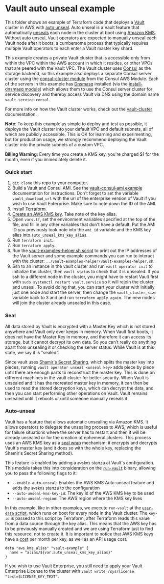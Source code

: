 # Vault auto unseal example

This folder shows an example of Terraform code that deploys a [Vault][vault] cluster
in AWS with [auto unseal][auto_unseal]. Auto unseal is a Vault feature
that automatically [unseals][seal] each node in the cluster at boot using [Amazon KMS][kms].
Without auto unseal, Vault operators are expected to manually unseal each Vault node
after it boots, a cumbersome process that typically requires multiple Vault operators
to each enter a Vault master key shard.

This example creates a private Vault cluster that is accessible only from within
the VPC within the AWS account in which it resides, or other VPCs that are peered
with the Vault VPC. The Vault cluster uses [Consul][consul] as the storage backend,
so this example also deploys a separate Consul server cluster using the
[consul-cluster module][consul_cluster] from the Consul AWS Module. Each of the
servers in this example has [Dnsmasq][dnsmasq] installed (via the [install-dnsmasq module][dnsmasq_module])
which allows them to use the Consul server cluster for service discovery and thereby
access Vault via DNS using the domain name `vault.service.consul`.

For more info on how the Vault cluster works, check out the [vault-cluster][vault_cluster]
documentation.

**Note**: To keep this example as simple to deploy and test as possible, it deploys
the Vault cluster into your default VPC and default subnets, all of which are publicly
accessible. This is OK for learning and experimenting, but for production usage,
we strongly recommend deploying the Vault cluster into the private subnets of a custom VPC.

**Billing Warning**: Every time you create a KMS key, you're charged $1 for the month,
even if you immediately delete it.


### Quick start

1. `git clone` this repo to your computer.
1. Build a Vault and Consul AMI. See the [vault-consul-ami example][vault_consul_ami]
  documentation for instructions. Don't forget to set the variable `vault_download_url`
  with the url of the enterprise version of Vault if you wish to use Vault Enterprise.
  Make sure to note down the ID of the AMI.
1. Install [Terraform][terraform].
1. [Create an AWS KMS key][key_creation]. Take note of the key alias.
1. Open `vars.tf`, set the environment variables specified at the top of the file,
  and fill in any other variables that don't have a default. Put the AMI ID you
  previously took note into the `ami_id` variable and the KMS key alias into
  `auto_unseal_kms_key_alias`.
1. Run `terraform init`.
1. Run `terraform apply`.
1. Run the [vault-examples-helper.sh script][examples_helper] to
   print out the IP addresses of the Vault server and some example commands you
   can run to interact with the cluster: `../vault-examples-helper/vault-examples-helper.sh`.
1. Ssh to an instance in the vault cluster and run `vault operator init` to initialize
  the cluster, then `vault status` to check that it is unsealed. If you ssh to a
  different node in the cluster, you might have to restart Vault first with
  `sudo systemctl restart vault.service` so it will rejoin the cluster and unseal.
  To avoid doing that, you can start your cluster with initially just one node and
  start the server, then change the `vault_cluster_size` variable back to 3 and and
  run `terraform apply again`. The new nodes will join the cluster already unsealed
  in this case.

### Seal

All data stored by Vault is encrypted with a Master Key which is not stored anywhere
and Vault only ever keeps in memory. When Vault first boots, it does not have the
Master Key in memory, and therefore it can access its storage, but it cannot decrypt
its own data. So you can't really do anything apart from unsealing it or checking
the server status. While Vault is at this state, we say it is "sealed".

Since vault uses [Shamir's Secret Sharing][shamir], which splits the master key into
pieces, running `vault operator unseal <unseal key>` adds piece by piece until there
are enough parts to reconstruct the master key. This is done on different machines in the
vault cluster for better security. When Vault is unsealed and it has the recreated
master key in memory, it can then be used to read the stored decryption keys, which
can decrypt the data, and then you can start performing other operations on Vault.
Vault remains unsealed until it reboots or until someone manually reseals it.

### Auto-unseal

Vault has a feature that allows automatic unsealing via Amazon KMS. It
allows operators to delegate the unsealing process to AWS, which is useful for failure
situations where the server has to restart and then it will be already unsealed or
for the creation of ephemeral clusters. This process uses an AWS KMS key as
a [seal wrap][seal_wrap] mechanism: it encrypts and decrypts Vault's master key
(and it does so with the whole key, replacing the Shamir's Secret Sharing method).

This feature is enabled by adding a `awskms` stanza at Vault's configuration. This
module takes this into consideration on the [`run-vault`][run_vault] binary, allowing
you to pass the following flags to it:
 * `--enable-auto-unseal`: Enables the AWS KMS Auto-unseal feature and adds the `awskms`
 stanza to the configuration
 * `--auto-unseal-kms-key-id`: The key id of the AWS KMS key to be used
 * `--auto-unseal-region`: The AWS region where the KMS key lives

In this example, like in other examples, we execute `run-vault` at the [`user-data`
script][user_data], which runs on boot for every node in the Vault cluster. The
`key-id` is passed to this script by Terraform, after Terraform reads this value from a
data source through the key alias. This means that the AWS key has to be previously
manually created and we are using Terraform just to find this resource, not to
create it. It is important to notice that AWS KMS keys have a [cost][kms_pricing]
per month per key, as well as an API usage cost.

```
data "aws_kms_alias" "vault-example" {
  name = "alias/${var.auto_unseal_kms_key_alias}"
}
```

If you wish to use Vault Enterprise, you still need to apply your Vault
Enterprise License to the cluster with `vault write /sys/license "text=$LICENSE_KEY_TEXT"`.

[ami]: http://docs.aws.amazon.com/AWSEC2/latest/UserGuide/AMIs.html
[auto_unseal]: https://www.vaultproject.io/docs/enterprise/auto-unseal/index.html
[consul_cluster]: https://github.com/hashicorp/terraform-aws-consul/tree/master/modules/consul-cluster
[consul]: https://www.consul.io/
[dnsmasq_module]: https://github.com/hashicorp/terraform-aws-consul/tree/master/modules/install-dnsmasq
[dnsmasq]: http://www.thekelleys.org.uk/dnsmasq/doc.html
[examples_helper]: https://github.com/hashicorp/terraform-aws-vault/tree/master/examples/vault-examples-helper/vault-examples-helper.sh
[key_creation]: https://docs.aws.amazon.com/kms/latest/developerguide/create-keys.html
[kms]: https://aws.amazon.com/kms/
[kms_pricing]: https://aws.amazon.com/kms/pricing/
[run_vault]: https://github.com/hashicorp/terraform-aws-vault/tree/master/modules/run-vault
[seal_wrap]: https://www.vaultproject.io/docs/enterprise/sealwrap/index.html
[seal]: https://www.vaultproject.io/docs/concepts/seal.html
[shamir]: https://en.wikipedia.org/wiki/Shamir%27s_Secret_Sharing
[terraform]: https://www.terraform.io/
[user_data]: https://github.com/hashicorp/terraform-aws-vault/tree/master/examples/vault-auto-unseal/user-data-vault.sh
[vault_cluster]: https://github.com/hashicorp/terraform-aws-vault/tree/master/modules/vault-cluster
[vault_consul_ami]: https://github.com/hashicorp/terraform-aws-vault/tree/master/examples/vault-consul-ami
[vault]: https://www.vaultproject.io/

